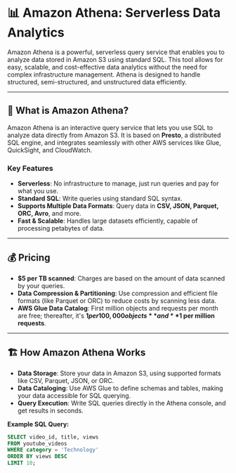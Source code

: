 # 📊 Amazon Athena: Serverless Data Analytics

Amazon Athena is a powerful, serverless query service that enables you to analyze data stored in Amazon S3 using standard SQL. This tool allows for easy, scalable, and cost-effective data analytics without the need for complex infrastructure management. Athena is designed to handle structured, semi-structured, and unstructured data efficiently.

---

## 🌟 What is Amazon Athena?

Amazon Athena is an interactive query service that lets you use SQL to analyze data directly from Amazon S3. It is based on **Presto**, a distributed SQL engine, and integrates seamlessly with other AWS services like Glue, QuickSight, and CloudWatch.

### **Key Features**
- **Serverless**: No infrastructure to manage, just run queries and pay for what you use.
- **Standard SQL**: Write queries using standard SQL syntax.
- **Supports Multiple Data Formats**: Query data in **CSV, JSON, Parquet, ORC, Avro**, and more.
- **Fast & Scalable**: Handles large datasets efficiently, capable of processing petabytes of data.

---

## 💰 Pricing

- **$5 per TB scanned**: Charges are based on the amount of data scanned by your queries.
- **Data Compression & Partitioning**: Use compression and efficient file formats (like Parquet or ORC) to reduce costs by scanning less data.
- **AWS Glue Data Catalog**: First million objects and requests per month are free; thereafter, it's **$1 per 100,000 objects** and **$1 per million requests**.

---

## 🏗️ How Amazon Athena Works

- **Data Storage**: Store your data in Amazon S3, using supported formats like CSV, Parquet, JSON, or ORC.
- **Data Cataloging**: Use AWS Glue to define schemas and tables, making your data accessible for SQL querying.
- **Query Execution**: Write SQL queries directly in the Athena console, and get results in seconds.

**Example SQL Query:**
```sql
SELECT video_id, title, views
FROM youtube_videos
WHERE category = 'Technology'
ORDER BY views DESC
LIMIT 10;
```
